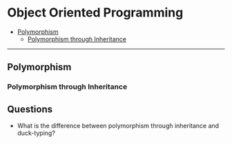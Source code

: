 # Object Oriented Programming

- [Polymorphism](#polymorphism)
  - [Polymorphism through Inheritance](#polymorphism-through-inheritance)

---

## Polymorphism

### Polymorphism through Inheritance

## Questions

- What is the difference between polymorphism through inheritance and duck-typing?
